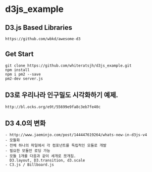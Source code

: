 # d3js_example

## D3.js Based Libraries
    https://github.com/wbkd/awesome-d3

## Get Start
    git clone https://github.com/whiteratsjh/d3js_example.git
    npm install
    npm i pm2 --save
    pm2-dev server.js         

## D3로 우리나라 인구밀도 시각화하기 예제.
    http://bl.ocks.org/e9t/55699e9fa8c3eb7fe40c
    
## D3 4.0의 변화
    - http://www.jaeminjo.com/post/144447619264/whats-new-in-d3js-v4
    - 모듈화
    - 전체 하나의 파일에서 각 컴포넌트를 독립적인 모듈로 개발
    - 필요한 모듈만 로딩 가능
    - 모듈 1개를 다음과 같이 세개로 쪼개짐. 
      D3.layout, D3.transition, d3.scale
    - C3.js / Billboard.js  